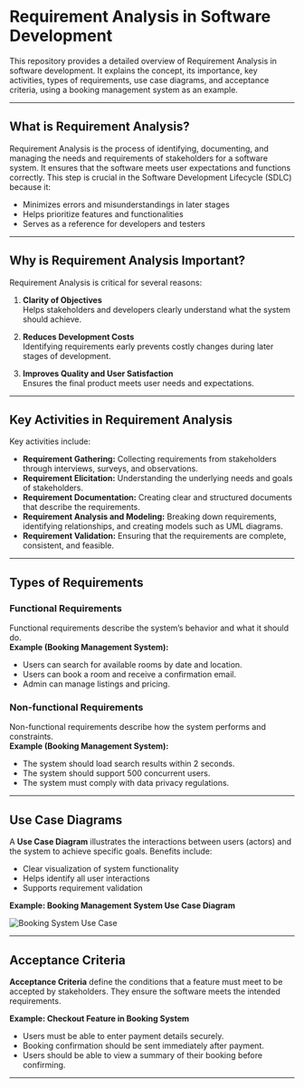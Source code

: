 # Requirement Analysis in Software Development

This repository provides a detailed overview of Requirement Analysis in software development. It explains the concept, its importance, key activities, types of requirements, use case diagrams, and acceptance criteria, using a booking management system as an example.

---

## What is Requirement Analysis?

Requirement Analysis is the process of identifying, documenting, and managing the needs and requirements of stakeholders for a software system. It ensures that the software meets user expectations and functions correctly. This step is crucial in the Software Development Lifecycle (SDLC) because it:

- Minimizes errors and misunderstandings in later stages
- Helps prioritize features and functionalities
- Serves as a reference for developers and testers

---

## Why is Requirement Analysis Important?

Requirement Analysis is critical for several reasons:

1. **Clarity of Objectives**  
   Helps stakeholders and developers clearly understand what the system should achieve.

2. **Reduces Development Costs**  
   Identifying requirements early prevents costly changes during later stages of development.

3. **Improves Quality and User Satisfaction**  
   Ensures the final product meets user needs and expectations.

---

## Key Activities in Requirement Analysis

Key activities include:

- **Requirement Gathering:** Collecting requirements from stakeholders through interviews, surveys, and observations.  
- **Requirement Elicitation:** Understanding the underlying needs and goals of stakeholders.  
- **Requirement Documentation:** Creating clear and structured documents that describe the requirements.  
- **Requirement Analysis and Modeling:** Breaking down requirements, identifying relationships, and creating models such as UML diagrams.  
- **Requirement Validation:** Ensuring that the requirements are complete, consistent, and feasible.

---

## Types of Requirements

### Functional Requirements
Functional requirements describe the system’s behavior and what it should do.  
**Example (Booking Management System):**  
- Users can search for available rooms by date and location.  
- Users can book a room and receive a confirmation email.  
- Admin can manage listings and pricing.

### Non-functional Requirements
Non-functional requirements describe how the system performs and constraints.  
**Example (Booking Management System):**  
- The system should load search results within 2 seconds.  
- The system should support 500 concurrent users.  
- The system must comply with data privacy regulations.

---

## Use Case Diagrams

A **Use Case Diagram** illustrates the interactions between users (actors) and the system to achieve specific goals. Benefits include:

- Clear visualization of system functionality  
- Helps identify all user interactions  
- Supports requirement validation  

**Example: Booking Management System Use Case Diagram**

![Booking System Use Case](alx-booking-uc.png)

---

## Acceptance Criteria

**Acceptance Criteria** define the conditions that a feature must meet to be accepted by stakeholders. They ensure the software meets the intended requirements.

**Example: Checkout Feature in Booking System**  
- Users must be able to enter payment details securely.  
- Booking confirmation should be sent immediately after payment.  
- Users should be able to view a summary of their booking before confirming.  

---

